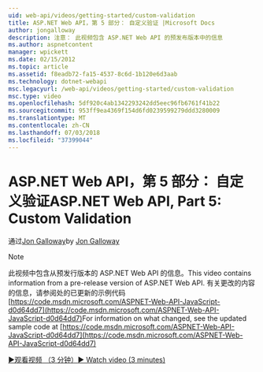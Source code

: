 ```yaml
---
uid: web-api/videos/getting-started/custom-validation
title: ASP.NET Web API，第 5 部分： 自定义验证 |Microsoft Docs
author: jongalloway
description: 注意： 此视频包含 ASP.NET Web API 的预发布版本中的信息
ms.author: aspnetcontent
manager: wpickett
ms.date: 02/15/2012
ms.topic: article
ms.assetid: f8eadb72-fa15-4537-8c6d-1b120e6d3aab
ms.technology: dotnet-webapi
msc.legacyurl: /web-api/videos/getting-started/custom-validation
msc.type: video
ms.openlocfilehash: 5df920c4ab1342293242dd5eec96fb6761f41b22
ms.sourcegitcommit: 953ff9ea4369f154d6fd0239599279ddd3280009
ms.translationtype: MT
ms.contentlocale: zh-CN
ms.lasthandoff: 07/03/2018
ms.locfileid: "37399044"
---
```

<a name="aspnet-web-api-part-5-custom-validation"></a><span data-ttu-id="7745d-103">ASP.NET Web API，第 5 部分： 自定义验证</span><span class="sxs-lookup"><span data-stu-id="7745d-103">ASP.NET Web API, Part 5: Custom Validation</span></span>
====================
<span data-ttu-id="7745d-104">通过[Jon Galloway](https://github.com/jongalloway)</span><span class="sxs-lookup"><span data-stu-id="7745d-104">by [Jon Galloway](https://github.com/jongalloway)</span></span>

> [!NOTE]
> <span data-ttu-id="7745d-105">此视频中包含从预发行版本的 ASP.NET Web API 的信息。</span><span class="sxs-lookup"><span data-stu-id="7745d-105">This video contains information from a pre-release version of ASP.NET Web API.</span></span> <span data-ttu-id="7745d-106">有关更改的内容的信息，请参阅处的已更新的示例代码 [https://code.msdn.microsoft.com/ASPNET-Web-API-JavaScript-d0d64dd7](https://code.msdn.microsoft.com/ASPNET-Web-API-JavaScript-d0d64dd7)</span><span class="sxs-lookup"><span data-stu-id="7745d-106">For information on what changed, see the updated sample code at [https://code.msdn.microsoft.com/ASPNET-Web-API-JavaScript-d0d64dd7](https://code.msdn.microsoft.com/ASPNET-Web-API-JavaScript-d0d64dd7)</span></span>

[<span data-ttu-id="7745d-107">&#9654;观看视频 （3 分钟）</span><span class="sxs-lookup"><span data-stu-id="7745d-107">&#9654; Watch video (3 minutes)</span></span>](https://channel9.msdn.com/Blogs/ASP-NET-Site-Videos/custom-validation)
